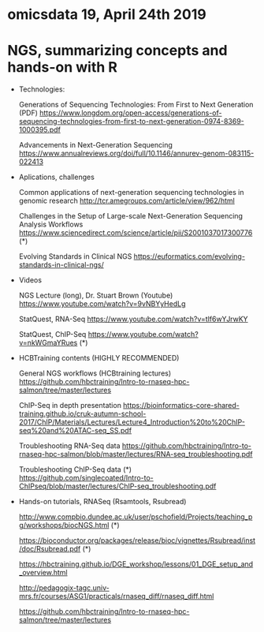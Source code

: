 # omicsdata 19, April 24th 2019

# NGS, summarizing concepts and hands-on with R


- Technologies:

  Generations of Sequencing Technologies: From First to Next Generation (PDF)
  https://www.longdom.org/open-access/generations-of-sequencing-technologies-from-first-to-next-generation-0974-8369-1000395.pdf
  
  Advancements in Next-Generation Sequencing
  https://www.annualreviews.org/doi/full/10.1146/annurev-genom-083115-022413


- Aplications, challenges

  Common applications of next-generation sequencing technologies in genomic research
  http://tcr.amegroups.com/article/view/962/html

  Challenges in the Setup of Large-scale Next-Generation Sequencing Analysis Workflows
  https://www.sciencedirect.com/science/article/pii/S2001037017300776 (*)

  Evolving Standards in Clinical NGS
  https://euformatics.com/evolving-standards-in-clinical-ngs/


- Videos

  NGS Lecture (long), Dr. Stuart Brown (Youtube)
  https://www.youtube.com/watch?v=9vNBYyHedLg
  
  StatQuest, RNA-Seq
  https://www.youtube.com/watch?v=tlf6wYJrwKY
  
  StatQuest, ChIP-Seq
  https://www.youtube.com/watch?v=nkWGmaYRues (*)


- HCBTraining contents (HIGHLY RECOMMENDED)

  General NGS workflows (HCBtraining lectures)
  https://github.com/hbctraining/Intro-to-rnaseq-hpc-salmon/tree/master/lectures

  ChIP-Seq in depth presentation
  https://bioinformatics-core-shared-training.github.io/cruk-autumn-school-2017/ChIP/Materials/Lectures/Lecture4_Introduction%20to%20ChIP-seq%20and%20ATAC-seq_SS.pdf

  Troubleshooting RNA-Seq data
  https://github.com/hbctraining/Intro-to-rnaseq-hpc-salmon/blob/master/lectures/RNA-seq_troubleshooting.pdf

  Troubleshooting ChIP-Seq data (*)
  https://github.com/singlecoated/Intro-to-ChIPseq/blob/master/lectures/ChIP-seq_troubleshooting.pdf


- Hands-on tutorials, RNASeq (Rsamtools, Rsubread)

  http://www.compbio.dundee.ac.uk/user/pschofield/Projects/teaching_pg/workshops/biocNGS.html (*)

  https://bioconductor.org/packages/release/bioc/vignettes/Rsubread/inst/doc/Rsubread.pdf (*)

  https://hbctraining.github.io/DGE_workshop/lessons/01_DGE_setup_and_overview.html

  http://pedagogix-tagc.univ-mrs.fr/courses/ASG1/practicals/rnaseq_diff/rnaseq_diff.html

  https://github.com/hbctraining/Intro-to-rnaseq-hpc-salmon/tree/master/lectures

